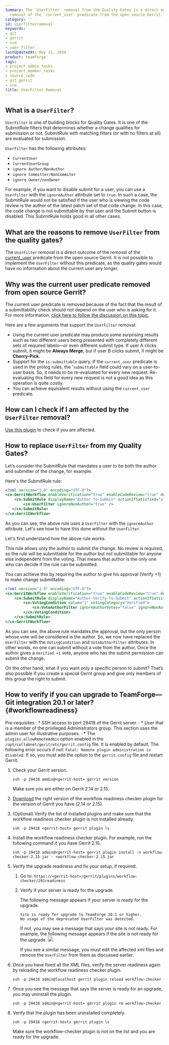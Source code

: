 ```yaml
---
Summary: The `UserFilter` removal from the Quality Gates is a direct outcome of the
  removal of the `current_user` predicate from the open source Gerrit.
category: ''
id: userfilterremoval
keywords:
- git
- gerrit
- scm
- user filter
lastUpdatedAt: May 11, 2020
product: teamforge
tags:
- project admin_tasks
- project_member_tasks
- source_code
- git_gerrit
- scm
title: UserFilter Removal
---
```



## What is a `UserFilter`?
`UserFilter` is one of building blocks for Quality Gates. It is one of the SubmitRule filters that determines whether a change qualifies for submission or not. SubmitRule with matching filters (or with no filters at all) are evaluated for submission. 

<!-- `UserFilter` is a part of SubmitRule which is a building block for Quality Gates. The SubmitRule is a rule that is evaluated to decide when a given change can be submitted. 
Only SubmitRule whose filters match (or have no filters) will be evaluated. `UserFilter` is one of the filters that can be used to decide which SubmitRule will be evaluated. -->

`UserFilter` has the following attributes:
* `CurrentUser`
* `CurrentUserGroup`
* `ignore Author/NonAuthor`
* `ignore Committer/NonCommiter`
* `ignore Owner/nonOwner`

For example, if you want to disable submit for a user, you can use a `UserFilter` with the `ignoreAuthor` attribute set to `true`. In such a case, the SubmitRule would not be satisfied if the user who is viewing the code review is the author of the latest patch set of that code change. In this case, the code change is not submittable by that user and the Submit button is disabled. This SubmitRule holds good in all other cases. 
 
## What are the reasons to remove `UserFilter` from the quality gates?

The `UserFilter` removal is a direct outcome of the removal of the [current_user](https://gerrit-review.googlesource.com/c/gerrit/+/143251) predicate from the open source Gerrit. It is not possible to implement the `UserFilter` without this predicate, as the quality gates would have no information about the current user any longer.

## Why was the current user predicate removed from open source Gerrit?

The current user predicate is removed because of the fact that the result of a submittability check should not depend on the user who is asking for it. For more information, [click here to follow the discussion on this topic](https://groups.google.com/forum/#!msg/repo-discuss/vW6XhUOkqik/Ea4pco6vlCQJ). 

Here are a few arguments that support the `UserFilter` removal:

* Using the current user predicate may produce some surprising results such as two different users being presented with completely different sets of required labels—or even different submit type.  If user A clicks submit, it might be **Always Merge**, but if user B clicks submit, it might be **Cherry-Pick**.
* Support for the `is:submittable` query. If the `current_user` predicate is used in the prolog rules, the '`submittable` field could vary on a user-to-user basis. So, it needs to be re-evaluated for every new request. Re-evaluating this field for every new request is not a good idea as this operation is quite costly.
* You can achieve equivalent results without using the `current_user` predicate.

## How can I check if I am affected by the `UserFilter` removal?

[Use this plugin](https://ctf.open.collab.net/sf/go/projects.sfdl/frs.collabnet_teamforge_git_integrat.20_1_workflow_readiness_checker) to check if you are affected.

## How to replace `UserFilter` from my Quality Gates?

Let’s consider the SubmitRule that mandates a user to be both the author and submitter of the change, for example. 

Here's the SubmitRule rule:

```xml
<?xml version="1.0" encoding="UTF-8"?>
<cn:GerritWorkflow enableVerification="true" enableCodeReview="true" description="Only the author can submit the change, others can still informally review and verify" name="Author only"  version="1" xsi:schemaLocation="http://www.collab.net/gerritworkflow gerritworkflow.xsd" xmlns:cn="http://www.collab.net/gerritworkflow" xmlns:xsi="http://www.w3.org/2001/XMLSchema-instance">
	<cn:SubmitRule displayName="Author-To-Submit" actionIfSatisfied="allow">
		<cn:UserFilter ignoreNonAuthor="true" />
   </cn:SubmitRule>
</cn:GerritWorkflow>
 ````

As you can see, the above rule uses a `UserFilter` with the `ignoreAuthor` attribute. Let's see how to have this done without the `UserFilter`. 

Let's first understand how the above rule works. 

This rule allows only the author to submit the change. No review is required, so the rule will be submittable for the author but not submittable for anyone else independent from the voting. That means that author is the only one who can decide if the rule can be submitted.

You can achieve this by requiring the author to give his approval (Verify +1) to make change submittable:

```xml
<?xml version="1.0" encoding="UTF-8"?>
<cn:GerritWorkflow enableVerification="true" enableCodeReview="true" description="The change can only be submitted if the author has verified it, others can still informally review and verify" name="Author only" version="1" xsi:schemaLocation="http://www.collab.net/gerritworkflow gerritworkflow.xsd" xmlns:cn="http://www.collab.net/gerritworkflow" xmlns:xsi="http://www.w3.org/2001/XMLSchema-instance">
	<cn:SubmitRule displayName="Author-Verify-To-Submit" actionIfSatisfied="allow">
		<cn:VotingCondition value="1" votingCategory="Verified">
			<cn:VoteAuthorFilter ignoreAuthorVotes="false" ignoreNonAuthorVotes="true" />
		</cn:VotingCondition>
	</cn:SubmitRule>
</cn:GerritWorkflow>
 ````

As you can see, the above rule mandates the approval, but the only person whose vote will be considered is the author. So, we now have replaced the `UserFilter` with the `VotingCondition` and `VoteAuthorFilter` attributes. In other words, no one can submit without a vote from the author. Once the author gives a `Verified +1` vote, anyone who has the submit permission can submit the change.

On the other hand, what if you want only a specific person to submit? That’s also possible if you create a special Gerrit group and give only members of this group the right to submit.

## How to verify if you can upgrade to TeamForge—Git integration 20.1 or later? {#workflowreadiness}

Pre-requisites
: * SSH access to port 29418 of the Gerrit server.
: * User that is a member of the privileged Administrators group. This section uses the admin user for illustrative purposes.
: * The `plugins.allowRemoteAdmin` option enabled in the `/opt/collabnet/gerit/etc/gerrit.config` file. It is enabled by default. The following error occurs if not: `Fatal: Remote plugin administration is disabled`. If so, you must add the option to the `gerrit.config` file and restart Gerrit. 

1. Check your Gerrit version. 
   ```shell
   ssh -p 29418 amdin@<gerrit-host> gerrit version 
   ````

   Make sure you are either on Gerrit 2.14 or 2.15. 

2. [Download](https://ctf.open.collab.net/sf/go/projects.sfdl/frs.collabnet_teamforge_git_integrat.20_1_workflow_readiness_checker) the right version of the workflow readiness checker plugin for the version of Gerrit you have (2.14 or 2.15).
 
3. (Optional) Verify the list of installed plugins and make sure that the workflow readiness checker plugin is not installed already.
   ```shell
   ssh -p 29418 <gerrit-host> gerrit plugin ls 
   ````

4. Install the workflow readiness checker plugin. For example, run the following command if you have Gerrit 2.15.
   ```shell
   ssh -p 29418 admin@<gerrit-host> gerrit plugin install -n workflow-checker-2.15.jar - <workflow-checker-2.15.jar 
   ````

5. Verify the upgrade readiness and fix your setup, if required. 
   1. Go to: `https://<gerrit-host>/gerrit/plugins/workflow-checker/201readiness`
   2. Verify if your server is ready for the upgrade. 

      The following message appears if your server is ready for the upgrade. 
      ```shell
      Site is ready for upgrade to TeamForge 20.1 or higher.
      No usage of the deprecated UserFilter was detected. 
      ````

      If not, you may see a message that says your site is not ready. For example, the following message appears if the site is not ready for the upgrade. 
      ![](/docs/assets/images/201-userfilterremoval.png)

      If you see a similar message, you must edit the affected xml files and remove the `UserFilter` from them as discussed earlier. 

6. Once you have fixed all the XML files, verify the server readiness again by reloading the workflow readiness checker plugin.
   ```shell
   ssh -p 29418 admin@localhost gerrit plugin reload workflow-checker
   ````

7. Once you see the message that says the server is ready for an upgrade, you may uninstall the plugin.
   ```shell
   ssh -p 29418 admin@<gerrit-host> gerrit plugin rm workflow-checker  
   ````

8. Verify that the plugin has been uninstalled completely. 
   ```shell
   ssh -p 29418 <gerrit-host> gerrit plugin ls 
   ````

   Make sure the workflow-checker plugin is not on the list and you are ready for the upgrade.

